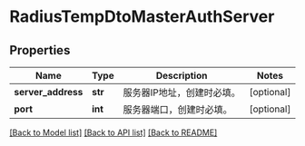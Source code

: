 # RadiusTempDtoMasterAuthServer

## Properties
Name | Type | Description | Notes
------------ | ------------- | ------------- | -------------
**server_address** | **str** | 服务器IP地址，创建时必填。 | [optional] 
**port** | **int** | 服务器端口，创建时必填。 | [optional] 

[[Back to Model list]](../README.md#documentation-for-models) [[Back to API list]](../README.md#documentation-for-api-endpoints) [[Back to README]](../README.md)


